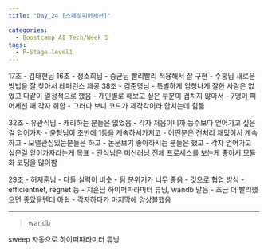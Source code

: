 ```yaml
---
title: "Day_24 [스페셜피어세션]"

categories:
  - Boostcamp_AI_Tech/Week_5
tags:
  - P-Stage level1
---
```


17조 - 김태현님
16조 - 정소희님
    - 승균님 빨리빨리 적용해서 잘 구현
    - 수홍님 새로운 방법을 잘 찾아서 레퍼런스 제공
38조 - 김준영님
    - 특별하게 엄청나게 잘한 사람은 없었고 다같이 열정적으로 했음
    - 개인별로 해보고 싶은 부분이 겹치지 않아서
    - 7명이 피어세션 때 각자 취합
    - 그러다 보니 코드가 제각각이라 합치는데 힘듦

32조 - 유관식님
    - 캐리하는 분들은 없었음
    - 각자 처음이니까 등수보다 얻어가고 싶은걸 얻어가자
    - 윤형님이 초반에 1등을 계속하셔가지고
    - 어떤분은 전처리 재밌어서 계속하고
    - 모델관심있는분들은 하고
    - 논문보기 좋아하시는 분들은 했고
    - 각자 얻어가고 싶은걸 얻어가자라는게 목표
    - 관식님은 머신러닝 전체 프로세스를 보는게 좋아서 모듈화 코딩을 많이함

29조 - 허지훈님
    - 다들 실력이 비슷
    - 팀 분위기가 너무 좋음
    - 깃으로 협업 방식
    - efficientnet, regnet 등
    - 지훈님 하이퍼파라미터 튜닝, wandb 맡음
    - 조금 더 빨리했으면 좋았을텐데 아쉽
    - 각자하다가 마지막에 앙상블했음

---
> wandb

sweep 자동으로 하이퍼파라미터 튜닝